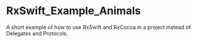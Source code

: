 # RxSwift_Example_Animals
A short example of how to use RxSwift and RxCocoa in a project instead of Delegates and Protocols.
